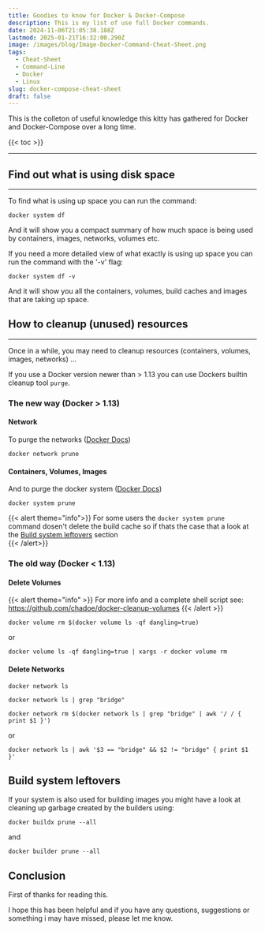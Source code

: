 ```yaml
---
title: Goodies to know for Docker & Docker-Compose
description: This is my list of use full Docker commands.
date: 2024-11-06T21:05:38.188Z
lastmod: 2025-01-21T16:32:00.290Z
image: /images/blog/Image-Docker-Command-Cheat-Sheet.png
tags:
  - Cheat-Sheet
  - Command-Line
  - Docker
  - Linux
slug: docker-compose-cheat-sheet
draft: false
---
```


This is the colleton of useful knowledge this kitty has gathered for Docker and Docker-Compose over a long time.

{{< toc >}}

---

## Find out what is using disk space

---

To find what is using up space you can run the command:

```Shell
docker system df
```

And it will show you a compact summary of
how much space is being used by containers,
images, networks, volumes etc.

If you need a more detailed view of what exactly
is using up space you can run the command with the '-v' flag:

```Shell
docker system df -v
```

And it will show you all the containers, volumes,
build caches and images that are taking up space.

## How to cleanup (unused) resources

---

Once in a while, you may need to cleanup resources (containers, volumes, images, networks) ...

If you use a Docker version newer than > 1.13 you can use Dockers builtin cleanup tool `purge`.

### The new way (Docker > 1.13)

#### Network

To purge the networks ([Docker Docs](https://docs.docker.com/engine/reference/commandline/network_prune))

```Shell
docker network prune
```

#### Containers, Volumes, Images

And to purge the docker system ([Docker Docs](https://docs.docker.com/engine/reference/commandline/system_prune))

```Shell
docker system prune
```

{{< alert theme="info">}}
For some users the `docker system prune` command dosen't delete the build cache so if thats the case that a look at the [Build system leftovers](#build-system-leftovers) section  
{{< /alert>}}

### The old way (Docker < 1.13)

#### Delete Volumes

{{< alert theme="info" >}}
For more info and a complete shell script see:
<https://github.com/chadoe/docker-cleanup-volumes>
{{< /alert >}}

```Shell
docker volume rm $(docker volume ls -qf dangling=true)
```

or

```Shell
docker volume ls -qf dangling=true | xargs -r docker volume rm
```

#### Delete Networks

```Shell
docker network ls
```

```Shell
docker network ls | grep "bridge"
```

```Shell
docker network rm $(docker network ls | grep "bridge" | awk '/ / { print $1 }')
```

or

```Shell
docker network ls | awk '$3 == "bridge" && $2 != "bridge" { print $1 }'
```

## Build system leftovers

If your system is also used for building images you might have a look at cleaning up garbage created by the builders using:

```Shell
docker buildx prune --all
```

and

```Shell
docker builder prune --all
```

## Conclusion

First of thanks for reading this.

I hope this has been helpful and if you have any questions, suggestions or something i may have missed, please let me know.
